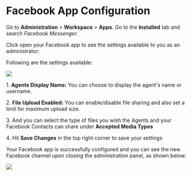 # Facebook App Configuration

Go to **Administration** > **Workspace** > **Apps**. Go to the **Installed** tab and search _Facebook Messenger._

Click open your Facebook app to see the settings available to you as an administrator:

Following are the settings available:

![](../../../../../.gitbook/assets/2022-02-01\_03-05-53.png)

1\. **Agents Display Name:** You can choose to display the agent's name or username.

2\. **File Upload Enabled:** You can enable/disable file sharing and also set a limit for maximum upload size.

3\. And you can select the type of files you wish the Agents and your Facebook Contacts can share under **Accepted Media Types**

4\. Hit **Save Changes** in the top right corner to save your settings

Your Facebook app is successfully configured and you can see the new Facebook channel upon closing the administration panel, as shown below:

![](../../../../../.gitbook/assets/2021-11-29\_01-14-57.png)
